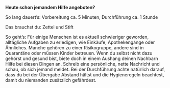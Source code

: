 **Heute schon jemandem Hilfe angeboten?**

So lang dauert’s: Vorbereitung ca. 5 Minuten, Durchführung ca. 1 Stunde

Das brauchst du: Zettel und Stift

So geht’s: Für einige Menschen ist es aktuell schwieriger geworden, alltägliche Aufgaben zu erledigen, wie Einkäufe, Apothekengänge oder Ähnliches. 
Manche gehören zu einer Risikogruppe, andere sind in Quarantäne oder müssen Kinder betreuen. Wenn du selbst nicht dazu gehörst und gesund bist, 
biete doch in einem Aushang deinen Nachbarn Hilfe bei diesen Dingen an. Schreib eine persönliche, nette Nachricht und schau, ob sich jemand meldet. 
Bei der Durchführung achte natürlich darauf, dass du bei der Übergabe Abstand hältst und die Hygieneregeln beachtest, damit du niemanden zusätzlich gefährdest.
